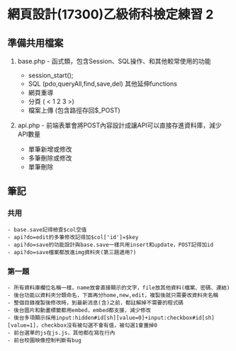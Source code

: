 # 網頁設計(17300)乙級術科檢定練習 2

## 準備共用檔案
1. base.php - 函式類，包含Session、SQL操作、和其他較常使用的功能
    - session_start();
    - SQL (pdo,queryAll,find,save,del) 其他延伸functions
    - 網頁重導
    - 分頁 ( < 1 2 3 >)
    - 檔案上傳 (包含路徑存回$_POST)

2. api.php - 前端表單會將POST內容設計成讓API可以直接存進資料庫，減少API數量
    - 單筆新增或修改
    - 多筆刪除或修改
    - 單筆刪除

## 筆記
### 共用
    - base.save記得檢查$col空值
    - api?do=edit的多筆修改記得加$col['id']=$key
    - api?do=save的功能設計與base.save一樣共用insert和update，POST記得加id
    - api?do=save檔案都放進img資料夾(第三題適用?)

### 第一題
    - 所有資料庫欄位名稱一樣，name放會直接顯示的文字，file放其他資料(檔案、密碼、連結)
    - 後台功能以資料夾分類命名，下面再分home,new,edit，複製後就只需要改資料夾名稱
    - 整個目錄複製後修改時，到最新消息(含)之前，都註解掉不需要的程式碼
    - 後台圖片和動畫標籤都用embed，embed都支援，減少修改
    - 後台多項顯示採用input:hidden#id[sh][value=0]+input:checkbox#id[sh][value=1]，checkbox沒有被勾選不會有值，被勾選1會蓋掉0
    - 前台選單的js在js.js，其他都在寫在行內
    - 前台校園映像控制判斷有bug
